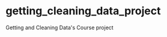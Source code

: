 getting_cleaning_data_project
=============================

Getting and Cleaning Data's Course project

